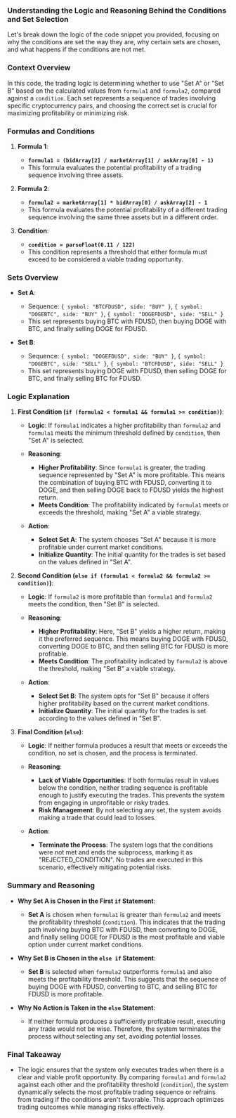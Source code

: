 ### **Understanding the Logic and Reasoning Behind the Conditions and Set Selection**

Let's break down the logic of the code snippet you provided, focusing on why the conditions are set the way they are, why certain sets are chosen, and what happens if the conditions are not met.

### **Context Overview**
In this code, the trading logic is determining whether to use "Set A" or "Set B" based on the calculated values from `formula1` and `formula2`, compared against a `condition`. Each set represents a sequence of trades involving specific cryptocurrency pairs, and choosing the correct set is crucial for maximizing profitability or minimizing risk.

### **Formulas and Conditions**
1. **Formula 1**: 
   - **`formula1 = (bidArray[2] / marketArray[1] / askArray[0] - 1)`**
   - This formula evaluates the potential profitability of a trading sequence involving three assets.

2. **Formula 2**:
   - **`formula2 = marketArray[1] * bidArray[0] / askArray[2] - 1`**
   - This formula evaluates the potential profitability of a different trading sequence involving the same three assets but in a different order.

3. **Condition**:
   - **`condition = parseFloat(0.11 / 122)`**
   - This condition represents a threshold that either formula must exceed to be considered a viable trading opportunity.

### **Sets Overview**
- **Set A**:
  - Sequence: `{ symbol: "BTCFDUSD", side: "BUY" }`, `{ symbol: "DOGEBTC", side: "BUY" }`, `{ symbol: "DOGEFDUSD", side: "SELL" }`
  - This set represents buying BTC with FDUSD, then buying DOGE with BTC, and finally selling DOGE for FDUSD.

- **Set B**:
  - Sequence: `{ symbol: "DOGEFDUSD", side: "BUY" }`, `{ symbol: "DOGEBTC", side: "SELL" }`, `{ symbol: "BTCFDUSD", side: "SELL" }`
  - This set represents buying DOGE with FDUSD, then selling DOGE for BTC, and finally selling BTC for FDUSD.

### **Logic Explanation**
1. **First Condition (`if (formula2 < formula1 && formula1 >= condition)`)**:
   - **Logic**: If `formula1` indicates a higher profitability than `formula2` and `formula1` meets the minimum threshold defined by `condition`, then "Set A" is selected.
   - **Reasoning**: 
     - **Higher Profitability**: Since `formula1` is greater, the trading sequence represented by "Set A" is more profitable. This means the combination of buying BTC with FDUSD, converting it to DOGE, and then selling DOGE back to FDUSD yields the highest return.
     - **Meets Condition**: The profitability indicated by `formula1` meets or exceeds the threshold, making "Set A" a viable strategy.

   - **Action**: 
     - **Select Set A**: The system chooses "Set A" because it is more profitable under current market conditions.
     - **Initialize Quantity**: The initial quantity for the trades is set based on the values defined in "Set A".

2. **Second Condition (`else if (formula1 < formula2 && formula2 >= condition)`)**:
   - **Logic**: If `formula2` is more profitable than `formula1` and `formula2` meets the condition, then "Set B" is selected.
   - **Reasoning**:
     - **Higher Profitability**: Here, "Set B" yields a higher return, making it the preferred sequence. This means buying DOGE with FDUSD, converting DOGE to BTC, and then selling BTC for FDUSD is more profitable.
     - **Meets Condition**: The profitability indicated by `formula2` is above the threshold, making "Set B" a viable strategy.

   - **Action**: 
     - **Select Set B**: The system opts for "Set B" because it offers higher profitability based on the current market conditions.
     - **Initialize Quantity**: The initial quantity for the trades is set according to the values defined in "Set B".

3. **Final Condition (`else`)**:
   - **Logic**: If neither formula produces a result that meets or exceeds the condition, no set is chosen, and the process is terminated.
   - **Reasoning**:
     - **Lack of Viable Opportunities**: If both formulas result in values below the condition, neither trading sequence is profitable enough to justify executing the trades. This prevents the system from engaging in unprofitable or risky trades.
     - **Risk Management**: By not selecting any set, the system avoids making a trade that could lead to losses.

   - **Action**:
     - **Terminate the Process**: The system logs that the conditions were not met and ends the subprocess, marking it as "REJECTED_CONDITION". No trades are executed in this scenario, effectively mitigating potential risks.

### **Summary and Reasoning**
- **Why Set A is Chosen in the First `if` Statement**:
  - **Set A** is chosen when `formula1` is greater than `formula2` and meets the profitability threshold (`condition`). This indicates that the trading path involving buying BTC with FDUSD, then converting to DOGE, and finally selling DOGE for FDUSD is the most profitable and viable option under current market conditions.

- **Why Set B is Chosen in the `else if` Statement**:
  - **Set B** is selected when `formula2` outperforms `formula1` and also meets the profitability threshold. This suggests that the sequence of buying DOGE with FDUSD, converting to BTC, and selling BTC for FDUSD is more profitable.

- **Why No Action is Taken in the `else` Statement**:
  - If neither formula produces a sufficiently profitable result, executing any trade would not be wise. Therefore, the system terminates the process without selecting any set, avoiding potential losses.

### **Final Takeaway**
- The logic ensures that the system only executes trades when there is a clear and viable profit opportunity. By comparing `formula1` and `formula2` against each other and the profitability threshold (`condition`), the system dynamically selects the most profitable trading sequence or refrains from trading if the conditions aren't favorable. This approach optimizes trading outcomes while managing risks effectively.
